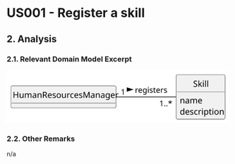 # US001 - Register a skill 

## 2. Analysis

### 2.1. Relevant Domain Model Excerpt 

![Domain Model](svg/us001-domain-model.svg)

### 2.2. Other Remarks

n/a